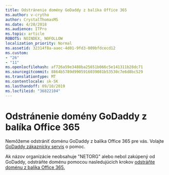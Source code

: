 ```yaml
---
title: Odstránenie domény GoDaddy z balíka Office 365
ms.author: v-crytho
author: CrystalThomasMS
ms.date: 4/20/2018
ms.audience: ITPro
ms.topic: article
ROBOTS: NOINDEX, NOFOLLOW
localization_priority: Normal
ms.assetid: 32314f8a-aaec-4d01-9fd3-009bfdcecd12
ms.custom:
- "26"
- "11"
ms.openlocfilehash: af726a59e3488ba25651b066c5e141311b28dc71
ms.sourcegitcommit: 8864b5789d9905916039081b53530c7e6d8bc529
ms.translationtype: MT
ms.contentlocale: sk-SK
ms.lasthandoff: 09/10/2019
ms.locfileid: "36822104"
---
```

# <a name="remove-your-godaddy-domain-from-office-365"></a>Odstránenie domény GoDaddy z balíka Office 365

Nemôžeme odstrániť doménu GoDaddy z balíka Office 365 pre vás. Volajte [GoDaddy zákaznícky servis](https://aka.ms/contact-godaddy) o pomoc.
  
Ak názov organizácie neobsahuje "NETORG" alebo nebol zakúpený od GoDaddy, odstráňte doménu pomocou nasledujúcich krokov [odstráňte doménu z balíka Office 365.](https://docs.microsoft.com/office365/admin/get-help-with-domains/remove-a-domain)
  
